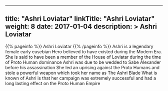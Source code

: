 
---
title: "Ashri Loviatar"
linkTitle: "Ashri Loviatar"
weight: 8
date: 2017-01-04
description: >
 Ashri Loviatar
---

{{% pageinfo %}}
Ashri Loviatar
{{% /pageinfo %}}
Ashri is a legendary female early eusebian Hero believed to have existed during the Modern Era. She is said to have been a member of the House of Loviatar during the time of Proto Human dominance  Ashri was due to be wedded to Sabe Alexander before his assassination  She led an uprising against the Proto Humans and stole a powerful weapon which took her name as The Ashri Blade  What is known of Ashri is that her campaign was extremely successful and had a long lasting effect on the Proto Human Empire
